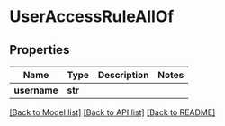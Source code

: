 # UserAccessRuleAllOf

## Properties
Name | Type | Description | Notes
------------ | ------------- | ------------- | -------------
**username** | **str** |  | 

[[Back to Model list]](../README.md#documentation-for-models) [[Back to API list]](../README.md#documentation-for-api-endpoints) [[Back to README]](../README.md)


